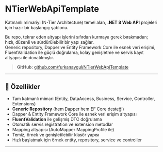 # NTierWebApiTemplate

Katmanlı mimariyi (N-Tier Architecture) temel alan, **.NET 8 Web API** projeleri için hazır bir başlangıç şablonu.

Bu repo, tekrar eden altyapı işlerini sıfırdan kurmaya gerek bırakmadan; hızlı, düzenli ve sürdürülebilir bir yapı sağlar.  
Generic repository, Dapper ve Entity Framework Core ile esnek veri erişimi, FluentValidation ile güçlü doğrulama, kolay genişletme ve servis kayıt altyapısı ile donatılmıştır.

> **GitHub:** [github.com/furkanaygul/NTierWebApiTemplate](https://github.com/furkanaygul/NTierWebApiTemplate)

---

## 🚀 Özellikler

- Tam katmanlı mimari (Entity, DataAccess, Business, Service, Controller, Extensions)
- **Generic Repository** (hem Dapper hem EF Core desteği)
- Dapper & Entity Framework Core ile esnek veri erişim altyapısı
- **FluentValidation** ile gelişmiş DTO doğrulama
- Otomatik servis registration ve extension metodlar
- Mapping altyapısı (AutoMapper MappingProfile ile)
- Temiz, örnek ve genişletilebilir klasör yapısı
- Hızlı başlatmak için örnek entity, repository, service ve controller

---
